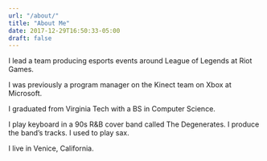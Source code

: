 ```yaml
---
url: "/about/"
title: "About Me"
date: 2017-12-29T16:50:33-05:00
draft: false
---
```


I lead a team producing esports events around League of Legends at Riot Games. 

I was previously a program manager on the Kinect team on Xbox at Microsoft. 

I graduated from Virginia Tech with a BS in Computer Science. 

I play keyboard in a 90s R&B cover band called The Degenerates. I produce the band’s tracks. I used to play sax. 

I live in Venice, California.